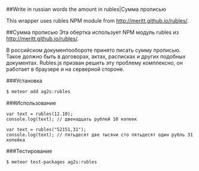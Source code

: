 ##Write in russian words the amount in rubles|Сумма прописью

This wrapper uses rubles NPM module from http://meritt.github.io/rubles/.

##Сумма прописью
Эта обертка использует NPM модуль rubles из http://meritt.github.io/rubles/.

В российском документообороте принято писать сумму прописью. Такое должно быть в договорах, актах, расписках и других подобных документах. Rubles.js призван решить эту проблему комплексно, он работает в браузере и на серверной стороне.

###Установка
```bash
$ meteor add ag2s:rubles
```
###Использование
```meteor
var text = rubles(12.10);
console.log(text); // двенадцать рублей 10 копеек

var text = rubles("52151,31");
console.log(text); // пятьдесят две тысячи сто пятьдесят один рубль 31 копейка 
```
###Тестирование
```bash
$ meteor test-packages ag2s:rubles
```
